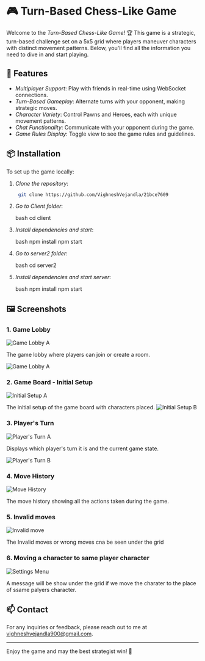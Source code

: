 # 🎮 Turn-Based Chess-Like Game

Welcome to the *Turn-Based Chess-Like Game!* 🏆 This game is a strategic, turn-based challenge set on a 5x5 grid where players maneuver characters with distinct movement patterns. Below, you'll find all the information you need to dive in and start playing.
## 🚀 Features

- *Multiplayer Support*: Play with friends in real-time using WebSocket connections.
- *Turn-Based Gameplay*: Alternate turns with your opponent, making strategic moves.
- *Character Variety*: Control Pawns and Heroes, each with unique movement patterns.
- *Chat Functionality*: Communicate with your opponent during the game.
- *Game Rules Display*: Toggle view to see the game rules and guidelines.

## 📦 Installation

To set up the game locally:

1. *Clone the repository*:

   ``` bash
    git clone https://github.com/VighneshVejandla/21bce7609
   ``` 

2. *Go to Client folder*:

    bash
    cd client
    

3. *Install dependencies and start*:

    bash
    npm install
    npm start


5. *Go to server2 folder*:

    bash
    cd server2


6. *Install dependencies and start server*:

    bash
    npm install
    npm start

    
## 🖼 Screenshots

### 1. Game Lobby

![Game Lobby A](./images/initialboardA.png)

The game lobby where players can join or create a room.

![Game Lobby A](./images/initialboardB.png)

### 2. Game Board - Initial Setup

![Initial Setup A](./images/startgameA.png)

The initial setup of the game board with characters placed.
![Initial Setup B](./images/startgameA.png)

### 3. Player's Turn

![Player's Turn A](./images/firstmoveA.png)

Displays which player's turn it is and the current game state.

![Player's Turn B](./images/firstmoveB.png)

### 4. Move History

![Move History](./images/movehistory.png)

The move history showing all the actions taken during the game.

### 5. Invalid moves

![Invalid move](./images/wrongmove.png)

The Invalid moves or wrong moves cna be seen under the grid

### 6. Moving a character to same player character

![Settings Menu](./images/samesidecharactermove.png)

A message will be show under the grid if we move the charater to the place of ssame palyers character.


## 📫 Contact

For any inquiries or feedback, please reach out to me at [vighneshvejandla900@gmail.com](mailto:vighneshvejandla900@gmail.com).

---

Enjoy the game and may the best strategist win! 🎉
